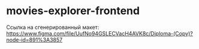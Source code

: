 # movies-explorer-frontend

Ссылка на сгенерированный макет: https://www.figma.com/file/UufNo94GSLECVacH4AVK8c/Diploma-(Copy)?node-id=891%3A3857





